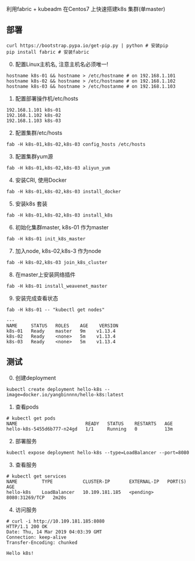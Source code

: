 利用fabric + kubeadm 在Centos7 上快速搭建k8s 集群(单master)

## 部署
```
curl https://bootstrap.pypa.io/get-pip.py | python # 安装pip
pip install fabric # 安装fabric
```

0. 配置Linux主机名, 注意主机名必须唯一!
```
hostname k8s-01 && hostname > /etc/hostname # on 192.168.1.101
hostname k8s-02 && hostname > /etc/hostname # on 192.168.1.102
hostname k8s-03 && hostname > /etc/hostanme # on 192.168.1.103
```

1. 配置部署操作机/etc/hosts
```
192.168.1.101 k8s-01
192.168.1.102 k8s-02
192.168.1.103 k8s-03
```

2. 配置集群/etc/hosts
```
fab -H k8s-01,k8s-02,k8s-03 config_hosts /etc/hosts
```

3. 配置集群yum源
```
fab -H k8s-01,k8s-02,k8s-03 aliyun_yum
```

4. 安装CRI, 使用Docker
```
fab -H k8s-01,k8s-02,k8s-03 install_docker
```

5. 安装k8s 套装
```
fab -H k8s-01,k8s-02,k8s-03 install_k8s
```

6. 初始化集群master, k8s-01 作为master
```
fab -H k8s-01 init_k8s_master
```

7. 加入node, k8s-02,k8s-3 作为node
```
fab -H k8s-02,k8s-03 join_k8s_cluster
```

8. 在master上安装网络插件
```
fab -H k8s-01 install_weavenet_master
```

9. 安装完成查看状态
```
fab -H k8s-01 -- "kubectl get nodes"

---
NAME     STATUS   ROLES    AGE    VERSION
k8s-01   Ready    master   9m    v1.13.4
k8s-02   Ready    <none>   5m    v1.13.4
k8s-03   Ready    <none>   5m    v1.13.4
```

## 测试

0. 创建deployment
```
kubectl create deployment hello-k8s --image=docker.io/yangbinnnn/hello-k8s:latest
```

1. 查看pods
```
# kubectl get pods
NAME                         READY   STATUS    RESTARTS   AGE
hello-k8s-5455d6b777-n24gd   1/1     Running   0          13m
```

2. 部署服务
```
kubectl expose deployment hello-k8s --type=LoadBalancer --port=8080
```

3. 查看服务
```
# kubectl get services
NAME         TYPE           CLUSTER-IP       EXTERNAL-IP   PORT(S)          AGE
hello-k8s    LoadBalancer   10.109.181.185   <pending>     8080:31269/TCP   2m20s
```

4. 访问服务
```
# curl -i http://10.109.181.185:8080
HTTP/1.1 200 OK
Date: Thu, 14 Mar 2019 04:03:39 GMT
Connection: keep-alive
Transfer-Encoding: chunked

Hello k8s!
```
